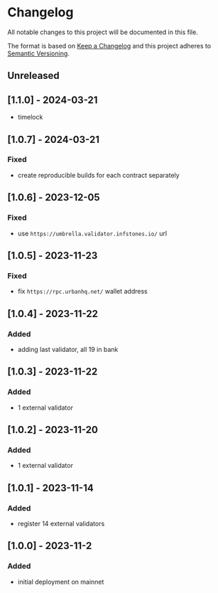 # Changelog

All notable changes to this project will be documented in this file.

The format is based on [Keep a Changelog](http://keepachangelog.com/en/1.0.0/)
and this project adheres to [Semantic Versioning](http://semver.org/spec/v2.0.0.html).

## Unreleased

## [1.1.0] - 2024-03-21
- timelock

## [1.0.7] - 2024-03-21
### Fixed
- create reproducible builds for each contract separately

## [1.0.6] - 2023-12-05
### Fixed
- use `https://umbrella.validator.infstones.io/` url

## [1.0.5] - 2023-11-23
### Fixed
- fix `https://rpc.urbanhq.net/` wallet address

## [1.0.4] - 2023-11-22
### Added
- adding last validator, all 19 in bank

## [1.0.3] - 2023-11-22
### Added
- 1 external validator

## [1.0.2] - 2023-11-20
### Added
- 1 external validator

## [1.0.1] - 2023-11-14
### Added
- register 14 external validators

## [1.0.0] - 2023-11-2
### Added
- initial deployment on mainnet
